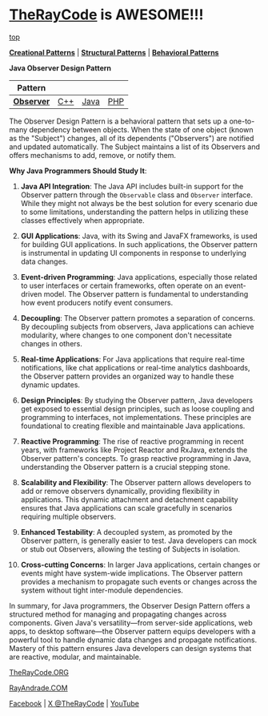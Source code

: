 # [TheRayCode](../../../README.md) is AWESOME!!!

[top](../README.md)

**[Creational Patterns](../../Creational/README.md)** | **[Structural Patterns](../../Structural/README.md)** | **[Behavioral Patterns](../README.md)**

**Java Observer Design Pattern**

|Pattern|   |   |   |
|---|---|---|---|
| [**Observer**](README.md) | [C++](../../../CPP/Behavioral/Observer/README.md) | [Java](../../../Java/Behavioral/Observer/README.md) | [PHP](../../../PHP/Behavioral/Observer/README.md) |

The Observer Design Pattern is a behavioral pattern that sets up a one-to-many dependency between objects. When the state of one object (known as the "Subject") changes, all of its dependents ("Observers") are notified and updated automatically. The Subject maintains a list of its Observers and offers mechanisms to add, remove, or notify them.

**Why Java Programmers Should Study It**:

1. **Java API Integration**: The Java API includes built-in support for the Observer pattern through the `Observable` class and `Observer` interface. While they might not always be the best solution for every scenario due to some limitations, understanding the pattern helps in utilizing these classes effectively when appropriate.

2. **GUI Applications**: Java, with its Swing and JavaFX frameworks, is used for building GUI applications. In such applications, the Observer pattern is instrumental in updating UI components in response to underlying data changes.

3. **Event-driven Programming**: Java applications, especially those related to user interfaces or certain frameworks, often operate on an event-driven model. The Observer pattern is fundamental to understanding how event producers notify event consumers.

4. **Decoupling**: The Observer pattern promotes a separation of concerns. By decoupling subjects from observers, Java applications can achieve modularity, where changes to one component don't necessitate changes in others.

5. **Real-time Applications**: For Java applications that require real-time notifications, like chat applications or real-time analytics dashboards, the Observer pattern provides an organized way to handle these dynamic updates.

6. **Design Principles**: By studying the Observer pattern, Java developers get exposed to essential design principles, such as loose coupling and programming to interfaces, not implementations. These principles are foundational to creating flexible and maintainable Java applications.

7. **Reactive Programming**: The rise of reactive programming in recent years, with frameworks like Project Reactor and RxJava, extends the Observer pattern's concepts. To grasp reactive programming in Java, understanding the Observer pattern is a crucial stepping stone.

8. **Scalability and Flexibility**: The Observer pattern allows developers to add or remove observers dynamically, providing flexibility in applications. This dynamic attachment and detachment capability ensures that Java applications can scale gracefully in scenarios requiring multiple observers.

9. **Enhanced Testability**: A decoupled system, as promoted by the Observer pattern, is generally easier to test. Java developers can mock or stub out Observers, allowing the testing of Subjects in isolation.

10. **Cross-cutting Concerns**: In larger Java applications, certain changes or events might have system-wide implications. The Observer pattern provides a mechanism to propagate such events or changes across the system without tight inter-module dependencies.

In summary, for Java programmers, the Observer Design Pattern offers a structured method for managing and propagating changes across components. Given Java's versatility—from server-side applications, web apps, to desktop software—the Observer pattern equips developers with a powerful tool to handle dynamic data changes and propagate notifications. Mastery of this pattern ensures Java developers can design systems that are reactive, modular, and maintainable.


[TheRayCode.ORG](https://www.TheRayCode.org)

[RayAndrade.COM](https://www.RayAndrade.com)

[Facebook](https://www.facebook.com/TheRayCode/) | [X @TheRayCode](https://www.x.com/TheRayCode/) | [YouTube](https://www.youtube.com/TheRayCode/)
                                                                     
